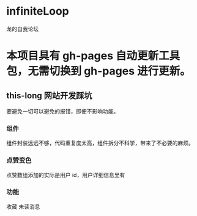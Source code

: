 # infiniteLoop

龙的自我论坛

# 本项目具有 gh-pages 自动更新工具包，无需切换到 gh-pages 进行更新。

## this-long 网站开发踩坑

要避免一切可以避免的报错，即便不影响功能。

### 组件

组件封装远远不够，代码重复度太高，组件拆分不科学，带来了不必要的麻烦。

### 点赞变色

点赞数组添加的实际是用户 id，用户详细信息里有

### 功能

收藏
未读消息
